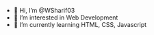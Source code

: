 - 👋 Hi, I’m @WSharif03
- 👀 I’m interested in Web Development
- 🌱 I’m currently learning HTML, CSS, Javascript

<!---
WSharif03/WSharif03 is a ✨ special ✨ repository because its `README.md` (this file) appears on your GitHub profile.
You can click the Preview link to take a look at your changes.
--->

